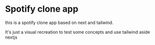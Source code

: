 # Spotify clone app 

this is a spotify clone app based on next and tailwind.

It's just a visual recreation to test some concepts and use tailwind aside nextjs

